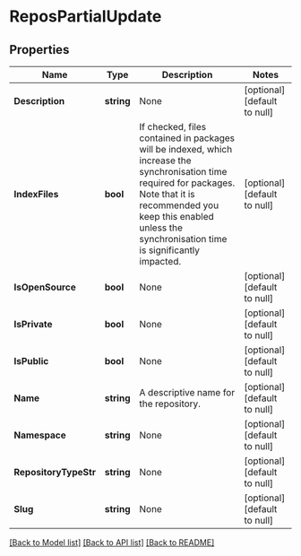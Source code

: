 # ReposPartialUpdate

## Properties
Name | Type | Description | Notes
------------ | ------------- | ------------- | -------------
**Description** | **string** | None | [optional] [default to null]
**IndexFiles** | **bool** | If checked, files contained in packages will be indexed, which increase the synchronisation time required for packages. Note that it is recommended you keep this enabled unless the synchronisation time is significantly impacted. | [optional] [default to null]
**IsOpenSource** | **bool** | None | [optional] [default to null]
**IsPrivate** | **bool** | None | [optional] [default to null]
**IsPublic** | **bool** | None | [optional] [default to null]
**Name** | **string** | A descriptive name for the repository. | [optional] [default to null]
**Namespace** | **string** | None | [optional] [default to null]
**RepositoryTypeStr** | **string** | None | [optional] [default to null]
**Slug** | **string** | None | [optional] [default to null]

[[Back to Model list]](../README.md#documentation-for-models) [[Back to API list]](../README.md#documentation-for-api-endpoints) [[Back to README]](../README.md)


